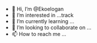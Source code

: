 - 👋 Hi, I’m @Ekoelogan
- 👀 I’m interested in ...track
- 🌱 I’m currently learning ...
- 💞️ I’m looking to collaborate on ...
- 📫 How to reach me ...

<!---
Ekoelogan/Ekoelogan is a ✨ special ✨ repository because its `README.md` (this file) appears on your GitHub profile.
You can click the Preview link to take a look at your changes.
-tracking a phone

